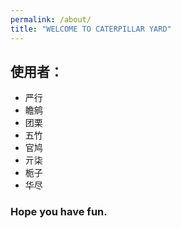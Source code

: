 ```yaml
---
permalink: /about/
title: "WELCOME TO CATERPILLAR YARD"
---
```



## 使用者：
 - 严行
 - 瞻鹓
 - 团栗
 - 五竹
 - 官鸠
 - 亓柒
 - 栀子
 - 华尽

### Hope you have fun.
